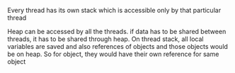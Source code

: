 Every thread has its own stack which is accessible only by that particular thread

Heap can be accessed by all the threads.
if data has to be shared between threads, it has to be shared through heap.
On thread stack, all local variables are saved and also references of objects and those objects would be on heap.
So for object, they would have their own reference for same object
